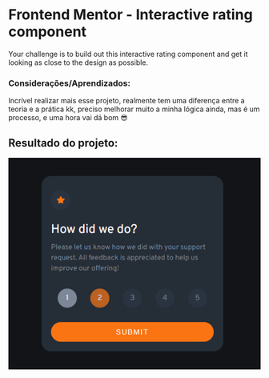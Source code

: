 # Frontend Mentor - Interactive rating component

Your challenge is to build out this interactive rating component and get it looking as close to the design as possible.

### Considerações/Aprendizados:

Incrível realizar mais esse projeto, realmente tem uma diferença entre a teoria e a prática kk, preciso melhorar muito a minha lógica ainda, mas é um processo, e uma hora vai dá bom 😎
## Resultado do projeto:
<a href="https://github.com/heymatxeus/Interactive-rating" target="_blank"><img src="src/images/printscreen-interactive-rating.png"></a>